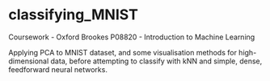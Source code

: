# classifying_MNIST

Coursework - Oxford Brookes P08820 - Introduction to Machine Learning

Applying PCA to MNIST dataset, and some visualisation methods for high-dimensional data, 
before attempting to classify with kNN and simple, dense, feedforward 
neural networks.
